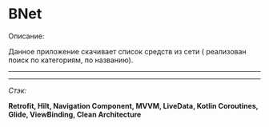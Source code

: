 # BNet
Описание:

Данное приложение скачивает список средств из сети ( реализован поиск по категориям, по названию).
___
___
_Стэк:_

__Retrofit, Hilt, Navigation Component, MVVM, LiveData, Kotlin Coroutines, Glide, ViewBinding, Сlean Аrchitecture__
